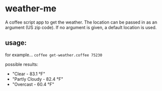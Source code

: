 weather-me
===

A coffee script app to get the weather. The location can be passed in as an argument (US zip code). If no argument is given, a default location is used.

usage:
---  
for example...  `coffee get-weather.coffee 75230`  

possible results: 

- "Clear - 83.1 °F"  
- "Partly Cloudy - 82.4 °F"  
- "Overcast - 60.4 °F"